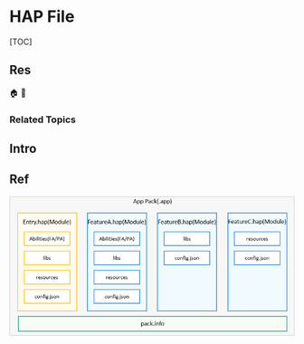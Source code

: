 # HAP File

[TOC]



## Res
🏠 
🚧 


### Related Topics



## Intro



## Ref

[HAP 是什么 （HarmonyOS鸿蒙开发基础知识） | CSDN]: https://blog.csdn.net/iCloudEnd/article/details/108586724

![](../../../../../../Assets/Pics/Pasted%20image%2020240402125029.png)

